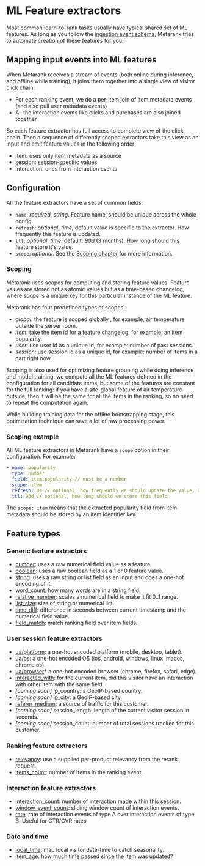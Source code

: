 # ML Feature extractors

Most common learn-to-rank tasks usually have typical shared set of ML features. As long as you follow the 
[ingestion event schema](event-schema.md), Metarank tries to automate creation of these features for you.

## Mapping input events into ML features

When Metarank receives a stream of events (both online during inference, and offline while training), it joins them together
into a single view of visitor click chain:
* For each ranking event, we do a per-item join of item metadata events (and also pull user metadata events)
* All the interaction events like clicks and purchases are also joined together

So each feature extractor has full access to complete view of the click chain. Then a sequence of differently scoped
extractors take this view as an input and emit feature values in the following order:
* item: uses only item metadata as a source
* session: session-specific values
* interaction: ones from interaction events

## Configuration

All the feature extractors have a set of common fields:
* `name`: *required*, *string*. Feature name, should be unique across the whole config.
* `refresh`: *optional*, *time*, default value is specific to the extractor. How frequently this feature is updated.
* `ttl`: *optional*, *time*, default: *90d* (3 months). How long should this feature store it's value.
* `scope`: *optional*. See the [Scoping chapter](feature-extractors.md#scoping) for more information.

### Scoping

Metarank uses scopes for computing and storing feature values. Feature values are stored not as atomic
values but as a time-based changelog, where *scope* is a unique key for this particular
instance of the ML feature.

Metarank has four predefined types of scopes:

* *global*: the feature is scoped globally , for example, air temperature outside the server room.
* *item*: take the item id for a feature changelog, for example: an item popularity.
* *user*: use user id as a unique id, for example: number of past sessions.
* *session*: use session id as a unique id, for example: number of items in a cart right now.

Scoping is also used for optimizing feature grouping while doing inference and model training:
we compute all the ML features defined in the configuration for all candidate items, but some of the features are
constant for the full ranking: if you have a site-global feature of air temperature outside, then it will be
the same for all the items in the ranking, so no need to repeat the computation again.

While building training data for the offline bootstrapping stage, this optimization technique can save a lot of raw processing power.

### Scoping example

All ML feature extractors in Metarank have a `scope` option in their configuration. For example:

```yaml
- name: popularity
  type: number
  field: item.popularity // must be a number
  scope: item
  refresh: 0s // optional, how frequently we should update the value, 0s by default
  ttl: 90d // optional, how long should we store this field
```

The `scope: item` means that the extracted popularity field from item metadata should be stored by an item identifier key.

## Feature types

### Generic feature extractors
* [number](features/scalar.md#boolean-and-numerical-extractors): uses a raw numerical field value as a feature.
* [boolean](features/scalar.md#boolean-and-numerical-extractors): uses a raw boolean field as a 1 or 0 feature value.
* [string](features/scalar.md#string-extractors): uses a raw string or list<string> field as an input and does a one-hot encoding of it.
* [word_count](features/generic.md#word-count): how many words are in a string field.
* [relative_number](features/generic.md#relative-number): scales a numerical field to make it fit 0..1 range.
* [list_size](features/generic.md#list-size): size of string or numerical list.
* [time_diff](features/generic.md#time-difference): difference in seconds between current timestamp and the numerical field value.
* [field_match](features/text.md#field_match): match ranking field over item fields.

### User session feature extractors
* [ua/platform](/doc/features/user-session.md#user-agent-field-extractor): a one-hot encoded platform (mobile, desktop, tablet).
* [ua/os](features/user-session.md#user-agent-field-extractor): a one-hot encoded OS (ios, android, windows, linux, macos, chrome os).
* [ua/browser](features/user-session.md#user-agent-field-extractor)* a one-hot encoded browser (chrome, firefox, safari, edge).
* [interacted_with](features/user-session.md#interacted-with): for the current item, did this visitor have an interaction with other item with the same field.
* *[coming soon]* ip_country: a GeoIP-based country.
* *[coming soon]* ip_city: a GeoIP-based city.
* [referer_medium](features/user-session.md#referer): a source of traffic for this customer.
* *[coming soon]* session_length: length of the current visitor session in seconds.
* *[coming soon]* session_count: number of total sessions tracked for this customer.


### Ranking feature extractors
* [relevancy](features/relevancy.md#ranking): use a supplied per-product relevancy from the rerank request.
* [items_count](features/relevancy.md#items-count): number of items in the ranking event.

### Interaction feature extractors
* [interaction_count](features/counters.md#interaction-counter): number of interaction made within this session.
* [window_event_count](features/counters.md#windowed-counter): sliding window count of interaction events.
* [rate](features/counters.md#rate): rate of interaction events of type A over interaction events of type B. Useful for CTR/CVR rates.

### Date and time
* [local_time](features/datetime.md#local_time-extractor): map local visitor date-time to catch seasonality.
* [item_age](features/datetime.md#item_age): how much time passed since the item was updated?